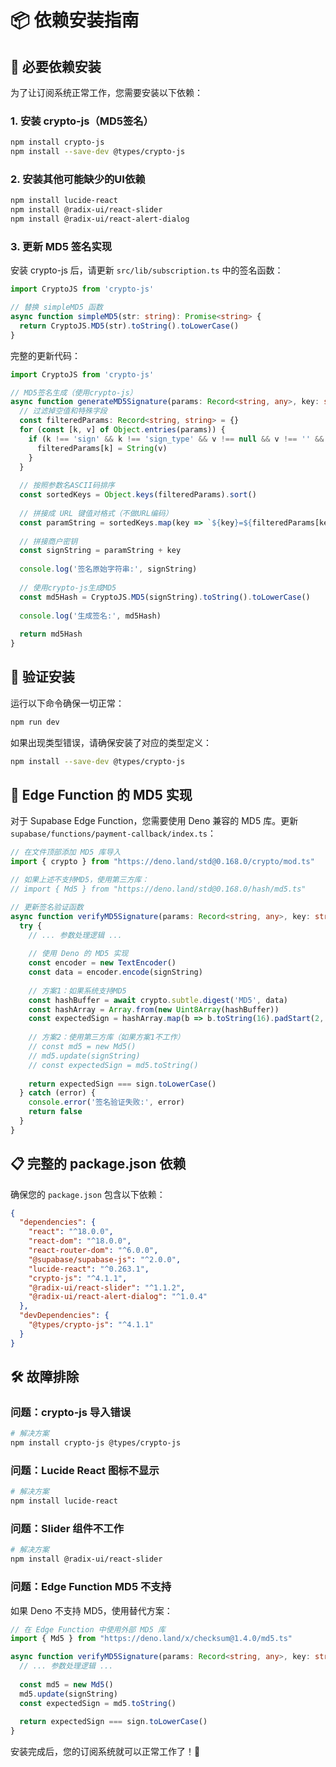 # 📦 依赖安装指南

## 🔧 必要依赖安装

为了让订阅系统正常工作，您需要安装以下依赖：

### 1. 安装 crypto-js（MD5签名）

```bash
npm install crypto-js
npm install --save-dev @types/crypto-js
```

### 2. 安装其他可能缺少的UI依赖

```bash
npm install lucide-react
npm install @radix-ui/react-slider
npm install @radix-ui/react-alert-dialog
```

### 3. 更新 MD5 签名实现

安装 crypto-js 后，请更新 `src/lib/subscription.ts` 中的签名函数：

```typescript
import CryptoJS from 'crypto-js'

// 替换 simpleMD5 函数
async function simpleMD5(str: string): Promise<string> {
  return CryptoJS.MD5(str).toString().toLowerCase()
}
```

完整的更新代码：

```typescript
import CryptoJS from 'crypto-js'

// MD5签名生成（使用crypto-js）
async function generateMD5Signature(params: Record<string, any>, key: string): Promise<string> {
  // 过滤掉空值和特殊字段
  const filteredParams: Record<string, string> = {}
  for (const [k, v] of Object.entries(params)) {
    if (k !== 'sign' && k !== 'sign_type' && v !== null && v !== '' && v !== undefined) {
      filteredParams[k] = String(v)
    }
  }
  
  // 按照参数名ASCII码排序
  const sortedKeys = Object.keys(filteredParams).sort()
  
  // 拼接成 URL 键值对格式（不做URL编码）
  const paramString = sortedKeys.map(key => `${key}=${filteredParams[key]}`).join('&')
  
  // 拼接商户密钥
  const signString = paramString + key
  
  console.log('签名原始字符串:', signString)
  
  // 使用crypto-js生成MD5
  const md5Hash = CryptoJS.MD5(signString).toString().toLowerCase()
  
  console.log('生成签名:', md5Hash)
  
  return md5Hash
}
```

## 🚀 验证安装

运行以下命令确保一切正常：

```bash
npm run dev
```

如果出现类型错误，请确保安装了对应的类型定义：

```bash
npm install --save-dev @types/crypto-js
```

## 🔄 Edge Function 的 MD5 实现

对于 Supabase Edge Function，您需要使用 Deno 兼容的 MD5 库。更新 `supabase/functions/payment-callback/index.ts`：

```typescript
// 在文件顶部添加 MD5 库导入
import { crypto } from "https://deno.land/std@0.168.0/crypto/mod.ts"

// 如果上述不支持MD5，使用第三方库：
// import { Md5 } from "https://deno.land/std@0.168.0/hash/md5.ts"

// 更新签名验证函数
async function verifyMD5Signature(params: Record<string, any>, key: string, sign: string): Promise<boolean> {
  try {
    // ... 参数处理逻辑 ...
    
    // 使用 Deno 的 MD5 实现
    const encoder = new TextEncoder()
    const data = encoder.encode(signString)
    
    // 方案1：如果系统支持MD5
    const hashBuffer = await crypto.subtle.digest('MD5', data)
    const hashArray = Array.from(new Uint8Array(hashBuffer))
    const expectedSign = hashArray.map(b => b.toString(16).padStart(2, '0')).join('').toLowerCase()
    
    // 方案2：使用第三方库（如果方案1不工作）
    // const md5 = new Md5()
    // md5.update(signString)
    // const expectedSign = md5.toString()
    
    return expectedSign === sign.toLowerCase()
  } catch (error) {
    console.error('签名验证失败:', error)
    return false
  }
}
```

## 📋 完整的 package.json 依赖

确保您的 `package.json` 包含以下依赖：

```json
{
  "dependencies": {
    "react": "^18.0.0",
    "react-dom": "^18.0.0",
    "react-router-dom": "^6.0.0",
    "@supabase/supabase-js": "^2.0.0",
    "lucide-react": "^0.263.1",
    "crypto-js": "^4.1.1",
    "@radix-ui/react-slider": "^1.1.2",
    "@radix-ui/react-alert-dialog": "^1.0.4"
  },
  "devDependencies": {
    "@types/crypto-js": "^4.1.1"
  }
}
```

## 🛠️ 故障排除

### 问题：crypto-js 导入错误
```bash
# 解决方案
npm install crypto-js @types/crypto-js
```

### 问题：Lucide React 图标不显示
```bash
# 解决方案
npm install lucide-react
```

### 问题：Slider 组件不工作
```bash
# 解决方案
npm install @radix-ui/react-slider
```

### 问题：Edge Function MD5 不支持
如果 Deno 不支持 MD5，使用替代方案：

```typescript
// 在 Edge Function 中使用外部 MD5 库
import { Md5 } from "https://deno.land/x/checksum@1.4.0/md5.ts"

async function verifyMD5Signature(params: Record<string, any>, key: string, sign: string): Promise<boolean> {
  // ... 参数处理逻辑 ...
  
  const md5 = new Md5()
  md5.update(signString)
  const expectedSign = md5.toString()
  
  return expectedSign === sign.toLowerCase()
}
```

安装完成后，您的订阅系统就可以正常工作了！🎉 
